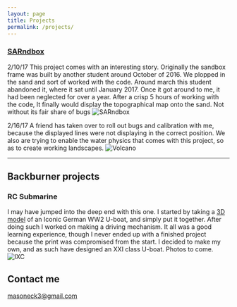 ```yaml
---
layout: page
title: Projects
permalink: /projects/
---
```


### [SARndbox](http://idav.ucdavis.edu/~okreylos/ResDev/SARndbox/)
2/10/17 This project comes with an interesting story. Originally the sandbox frame was built by another student around October of 2016. We plopped in the sand and sort of worked with the code. Around march this student abandoned it, where it sat until January 2017. Once it got around to me, it had been neglected for over a year. After a crisp 5 hours of working with the code, It finally would display the topographical map onto the sand. Not without its fair share of bugs
![SARndbox](https://github.com/mason3ck/mason3ck.github.io/blob/master/images/SARndbox.jpg?raw=true "Ignore the duct tape holding the Kinect on")

2/16/17 A friend has taken over to roll out bugs and calibration with me, because the displayed lines were not displaying in the correct position. We also are trying to enable the water physics that comes with this project, so as to create working landscapes.
![Volcano](https://github.com/mason3ck/mason3ck.github.io/images/SARndbox-volcano.jpg?raw=true "Not very intimidating when you tower of it, and not the other way around")


***

## Backburner projects

### RC Submarine

  I may have jumped into the deep end with this one. I started by taking a [3D model](http://www.thingiverse.com/thing:6432) of an Iconic German WW2 U-boat, and simply put it together. After doing such I worked on making a driving mechanism. It all was a good learning experience, though I never ended up with a finished project because the print was compromised from the start. I decided to make my own, and as such have designed an XXI class U-boat. Photos to come.
  ![IXC](https://github.com/mason3ck/mason3ck.github.io/images/submarine.png?raw=true "Some pieces didn't print properly, and are being held together via rubber band and being melted together...")

## Contact me

[masoneck3@gmail.com](mailto:masoneck3@gmail.com)
